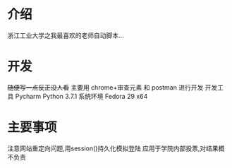 # 介绍
浙江工业大学之我最喜欢的老师自动脚本...
# 开发
~~随便写一点反正没人看~~
主要用 chrome+审查元素 和 postman 进行开发
开发工具 Pycharm 
Python 3.7.1
系统环境 Fedora 29 x64
# 主要事项
注意网站重定向问题,用session()持久化模拟登陆
应用于学院内部投票,对结果概不负责
